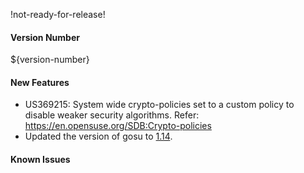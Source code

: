 !not-ready-for-release!

#### Version Number
${version-number}

#### New Features
- US369215: System wide crypto-policies set to a custom policy to disable weaker security algorithms. Refer: https://en.opensuse.org/SDB:Crypto-policies
- Updated the version of gosu to [1.14](https://github.com/tianon/gosu/releases/tag/1.14).

#### Known Issues
